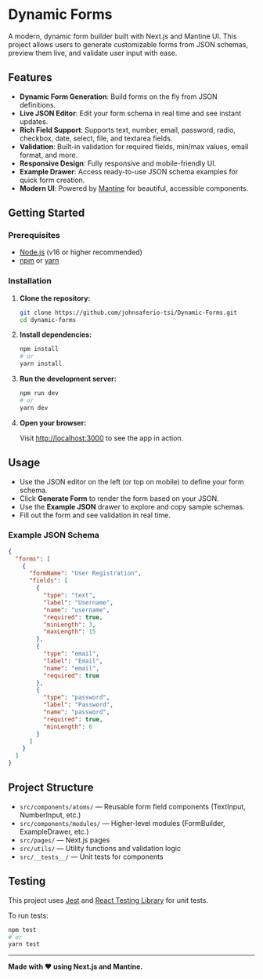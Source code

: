 # Dynamic Forms

A modern, dynamic form builder built with Next.js and Mantine UI. This project allows users to generate customizable forms from JSON schemas, preview them live, and validate user input with ease.

## Features

- **Dynamic Form Generation**: Build forms on the fly from JSON definitions.
- **Live JSON Editor**: Edit your form schema in real time and see instant updates.
- **Rich Field Support**: Supports text, number, email, password, radio, checkbox, date, select, file, and textarea fields.
- **Validation**: Built-in validation for required fields, min/max values, email format, and more.
- **Responsive Design**: Fully responsive and mobile-friendly UI.
- **Example Drawer**: Access ready-to-use JSON schema examples for quick form creation.
- **Modern UI**: Powered by [Mantine](https://mantine.dev/) for beautiful, accessible components.

## Getting Started

### Prerequisites

- [Node.js](https://nodejs.org/) (v16 or higher recommended)
- [npm](https://www.npmjs.com/) or [yarn](https://yarnpkg.com/)

### Installation

1. **Clone the repository:**

   ```bash
   git clone https://github.com/johnsaferio-tsi/Dynamic-Forms.git
   cd dynamic-forms
   ```

2. **Install dependencies:**

   ```bash
   npm install
   # or
   yarn install
   ```

3. **Run the development server:**

   ```bash
   npm run dev
   # or
   yarn dev
   ```

4. **Open your browser:**

   Visit [http://localhost:3000](http://localhost:3000) to see the app in action.

## Usage

- Use the JSON editor on the left (or top on mobile) to define your form schema.
- Click **Generate Form** to render the form based on your JSON.
- Use the **Example JSON** drawer to explore and copy sample schemas.
- Fill out the form and see validation in real time.

### Example JSON Schema

```json
{
  "forms": [
    {
      "formName": "User Registration",
      "fields": [
        {
          "type": "text",
          "label": "Username",
          "name": "username",
          "required": true,
          "minLength": 3,
          "maxLength": 15
        },
        {
          "type": "email",
          "label": "Email",
          "name": "email",
          "required": true
        },
        {
          "type": "password",
          "label": "Password",
          "name": "password",
          "required": true,
          "minLength": 6
        }
      ]
    }
  ]
}
```

## Project Structure

- `src/components/atoms/` — Reusable form field components (TextInput, NumberInput, etc.)
- `src/components/modules/` — Higher-level modules (FormBuilder, ExampleDrawer, etc.)
- `src/pages/` — Next.js pages
- `src/utils/` — Utility functions and validation logic
- `src/__tests__/` — Unit tests for components

## Testing

This project uses [Jest](https://jestjs.io/) and [React Testing Library](https://testing-library.com/) for unit tests.

To run tests:

```bash
npm test
# or
yarn test
```

---

**Made with ❤️ using Next.js and Mantine.**
